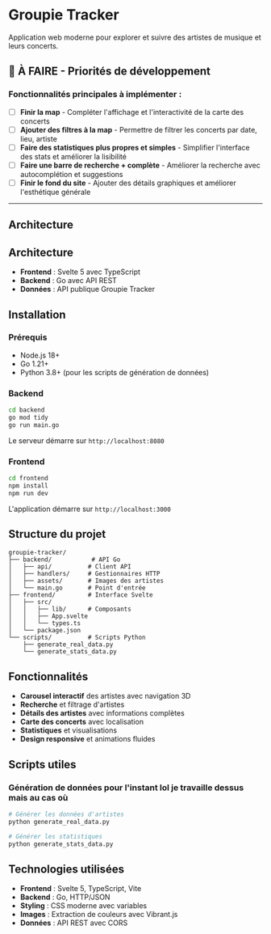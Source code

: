 # Groupie Tracker

Application web moderne pour explorer et suivre des artistes de musique et leurs concerts.

## 🚧 À FAIRE - Priorités de développement

### **Fonctionnalités principales à implémenter :**

- [ ] **Finir la map** - Compléter l'affichage et l'interactivité de la carte des concerts
- [ ] **Ajouter des filtres à la map** - Permettre de filtrer les concerts par date, lieu, artiste
- [ ] **Faire des statistiques plus propres et simples** - Simplifier l'interface des stats et améliorer la lisibilité
- [ ] **Faire une barre de recherche + complète** - Améliorer la recherche avec autocomplétion et suggestions
- [ ] **Finir le fond du site** - Ajouter des détails graphiques et améliorer l'esthétique générale

---

## Architecture

## Architecture

- **Frontend** : Svelte 5 avec TypeScript
- **Backend** : Go avec API REST
- **Données** : API publique Groupie Tracker

## Installation

### Prérequis

- Node.js 18+
- Go 1.21+
- Python 3.8+ (pour les scripts de génération de données)

### Backend

```bash
cd backend
go mod tidy
go run main.go
```

Le serveur démarre sur `http://localhost:8080`

### Frontend

```bash
cd frontend
npm install
npm run dev
```

L'application démarre sur `http://localhost:3000`

## Structure du projet

```
groupie-tracker/
├── backend/           # API Go
│   ├── api/          # Client API
│   ├── handlers/     # Gestionnaires HTTP
│   ├── assets/       # Images des artistes
│   └── main.go       # Point d'entrée
├── frontend/         # Interface Svelte
│   ├── src/
│   │   ├── lib/      # Composants
│   │   ├── App.svelte
│   │   └── types.ts
│   └── package.json
└── scripts/          # Scripts Python
    ├── generate_real_data.py
    └── generate_stats_data.py
```

## Fonctionnalités

- **Carousel interactif** des artistes avec navigation 3D
- **Recherche** et filtrage d'artistes
- **Détails des artistes** avec informations complètes
- **Carte des concerts** avec localisation
- **Statistiques** et visualisations
- **Design responsive** et animations fluides

## Scripts utiles

### Génération de données pour l'instant lol je travaille dessus mais au cas où

```bash
# Générer les données d'artistes
python generate_real_data.py

# Générer les statistiques
python generate_stats_data.py
```

## Technologies utilisées

- **Frontend** : Svelte 5, TypeScript, Vite
- **Backend** : Go, HTTP/JSON
- **Styling** : CSS moderne avec variables
- **Images** : Extraction de couleurs avec Vibrant.js
- **Données** : API REST avec CORS
